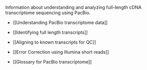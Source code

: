 Information about understanding and analyzing full-length cDNA transcriptome sequencing using PacBio.

* [[Understanding PacBio transcriptome data]]

* [[Identifying full length transcripts]]

* [[Aligning to known transcripts for QC]]

* [[Error Correction using Illumina short reads]]

* [[Glossary for PacBio transcriptome]]